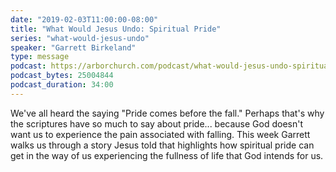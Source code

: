 ```yaml
---
date: "2019-02-03T11:00:00-08:00"
title: "What Would Jesus Undo: Spiritual Pride"
series: "what-would-jesus-undo"
speaker: "Garrett Birkeland"
type: message
podcast: https://arborchurch.com/podcast/what-would-jesus-undo-spiritual-pride.m4a
podcast_bytes: 25004844
podcast_duration: 34:00
---
```


We've all heard the saying "Pride comes before the fall." Perhaps that's why the scriptures have so much to say about pride... because God doesn't want us to experience the pain associated with falling. This week Garrett walks us through a story Jesus told that highlights how spiritual pride can get in the way of us experiencing the fullness of life that God intends for us.
